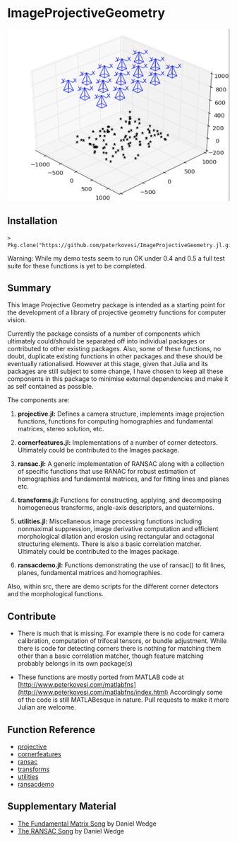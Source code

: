 ImageProjectiveGeometry
=======================


![banner image](doc/banner.png)

## Installation

```
> Pkg.clone("https://github.com/peterkovesi/ImageProjectiveGeometry.jl.git")
```

Warning: While my demo tests seem to run OK under 0.4 and 0.5 a full
test suite for these functions is yet to be completed.

## Summary

This Image Projective Geometry package is intended as a starting point
for the development of a library of projective geometry functions for
computer vision.

Currently the package consists of a number of components which
ultimately could/should be separated off into individual packages or
contributed to other existing packages.  Also, some of these
functions, no doubt, duplicate existing functions in other packages
and these should be eventually rationalised.  However at this stage,
given that Julia and its packages are still subject to some change, I
have chosen to keep all these components in this package to minimise
external dependencies and make it as self contained as possible.

The components are:

1. **projective.jl:** Defines a camera structure, implements image
projection functions, functions for computing homographies and
fundamental matrices, stereo solution, etc.

2. **cornerfeatures.jl:** Implementations of a number of corner
detectors.  Ultimately could be contributed to the Images package.

3. **ransac.jl:** A generic implementation of RANSAC along with a
collection of specific functions that use RANAC for robust estimation
of homographies and fundamental matrices, and for fitting lines and
planes etc.

4. **transforms.jl:** Functions for constructing, applying, and decomposing
homogeneous transforms, angle-axis descriptors, and quaternions.

5. **utilities.jl:** Miscellaneous image processing functions
including nonmaximal suppression, image derivative computation and
efficient morphological dilation and erosion using rectangular and
octagonal structuring elements.  There is also a basic correlation
matcher.  Ultimately could be contributed to the Images package.

6. **ransacdemo.jl:** Functions demonstrating the use of ransac() to
fit lines, planes, fundamental matrices and homographies.

Also, within src, there are demo scripts for the different corner
detectors and the morphological functions.

## Contribute

* There is much that is missing.  For example there is no code for
camera calibration, computation of trifocal tensors, or bundle
adjustment.  While there is code for detecting corners there is
nothing for matching them other than a basic correlation matcher,
though feature matching probably belongs in its own package(s)

* These functions are mostly ported from MATLAB code at
 [http://www.peterkovesi.com/matlabfns](http://www.peterkovesi.com/matlabfns/index.html)
 Accordingly some of the code is still MATLABesque in nature.  Pull
 requests to make it more Julian are welcome.

## Function Reference

* [projective](doc/projective.md)
* [cornerfeatures](doc/cornerfeatures.md)
* [ransac](doc/ransac.md)
* [transforms](doc/transforms.md)
* [utilities](doc/utilities.md)
* [ransacdemo](doc/ransacdemo.md)


## Supplementary Material

* [The Fundamental Matrix Song](http://danielwedge.com/fmatrix/) by Daniel Wedge
* [The RANSAC Song](http://danielwedge.com/ransac/) by Daniel Wedge

